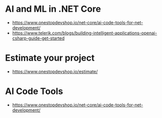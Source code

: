 # AI and ML in .NET Core
+ https://www.onestopdevshop.io/net-core/ai-code-tools-for-net-development/
+ https://www.telerik.com/blogs/building-intelligent-applications-openai-csharp-guide-get-started

# Estimate your project
+ https://www.onestopdevshop.io/estimate/

# AI Code Tools
+ https://www.onestopdevshop.io/net-core/ai-code-tools-for-net-development/

